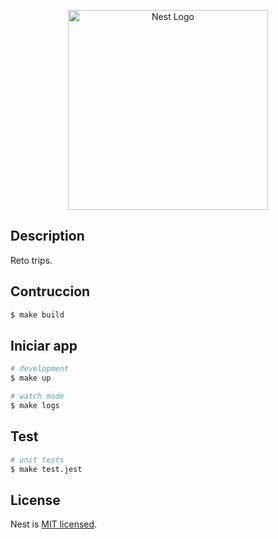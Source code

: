 <p align="center">
  <a href="http://nestjs.com/" target="blank"><img src="https://nestjs.com/img/logo_text.svg" width="320" alt="Nest Logo" /></a>
</p>


## Description

Reto trips.

## Contruccion

```bash
$ make build
```

## Iniciar app

```bash
# development
$ make up

# watch mode
$ make logs
```

## Test

```bash
# unit tests
$ make test.jest
```

## License

Nest is [MIT licensed](LICENSE).
